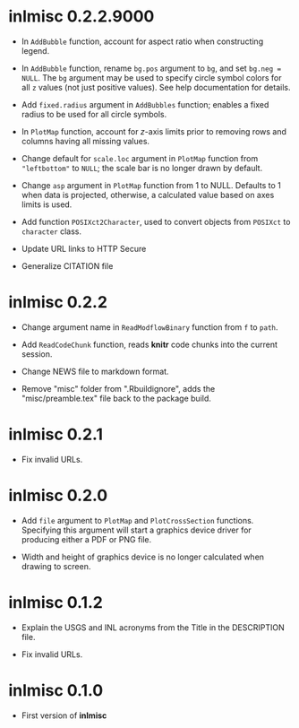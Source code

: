 # inlmisc 0.2.2.9000

- In `AddBubble` function, account for aspect ratio when constructing legend.

- In `AddBubble` function, rename `bg.pos` argument to `bg`, and set `bg.neg = NULL`.
  The `bg` argument may be used to specify circle symbol colors for all `z` values (not just positive values).
  See help documentation for details.

- Add `fixed.radius` argument in `AddBubbles` function; enables a fixed radius to be used for all circle symbols.

- In `PlotMap` function, account for *z*-axis limits prior to removing rows and columns having all missing values.

- Change default for `scale.loc` argument in `PlotMap` function from `"leftbottom"` to `NULL`;
  the scale bar is no longer drawn by default.

- Change `asp` argument in `PlotMap` function from 1 to NULL.
  Defaults to 1 when data is projected, otherwise, a calculated value based on axes limits is used.

- Add function `POSIXct2Character`, used to convert objects from `POSIXct` to `character` class.

- Update URL links to HTTP Secure

- Generalize CITATION file

# inlmisc 0.2.2

- Change argument name in `ReadModflowBinary` function from `f` to `path`.

- Add `ReadCodeChunk` function, reads **knitr** code chunks into the current session.

- Change NEWS file to markdown format.

- Remove "misc" folder from ".Rbuildignore", adds the "misc/preamble.tex" file back to the package build.

# inlmisc 0.2.1

- Fix invalid URLs.

# inlmisc 0.2.0

- Add `file` argument to `PlotMap` and `PlotCrossSection` functions.
  Specifying this argument will start a graphics device driver for producing either a PDF or PNG file.

- Width and height of graphics device is no longer calculated when drawing to screen.

# inlmisc 0.1.2

- Explain the USGS and INL acronyms from the Title in the DESCRIPTION file.

- Fix invalid URLs.

# inlmisc 0.1.0

- First version of **inlmisc**

